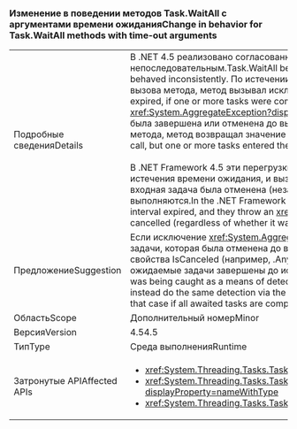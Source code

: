 ### <a name="change-in-behavior-for-taskwaitall-methods-with-time-out-arguments"></a><span data-ttu-id="f9b38-101">Изменение в поведении методов Task.WaitAll с аргументами времени ожидания</span><span class="sxs-lookup"><span data-stu-id="f9b38-101">Change in behavior for Task.WaitAll methods with time-out arguments</span></span>

|   |   |
|---|---|
|<span data-ttu-id="f9b38-102">Подробные сведения</span><span class="sxs-lookup"><span data-stu-id="f9b38-102">Details</span></span>|<span data-ttu-id="f9b38-103">В .NET 4.5 реализовано согласованное поведение методов Task.WaitAll. В .NET Framework 4 поведение этих методов было непоследовательным.</span><span class="sxs-lookup"><span data-stu-id="f9b38-103">Task.WaitAll behavior was made more consistent in .NET 4.5.In the .NET Framework 4, these methods behaved inconsistently.</span></span> <span data-ttu-id="f9b38-104">По истечении времени ожидания, если одна или несколько задач были завершены или отменены до вызова метода, метод вызывал исключение <xref:System.AggregateException?displayProperty=name>.</span><span class="sxs-lookup"><span data-stu-id="f9b38-104">When the time-out expired, if one or more tasks were completed or canceled before the method call, the method threw an <xref:System.AggregateException?displayProperty=name> exception.</span></span> <span data-ttu-id="f9b38-105">По истечении времени ожидания, если ни одна задача не была завершена или отменена до вызова метода, однако одна или несколько задач входили в эти состояния после вызова метода, метод возвращал значение false.</span><span class="sxs-lookup"><span data-stu-id="f9b38-105">When the time-out expired, if no tasks were completed or canceled before the method call, but one or more tasks entered these states after the method call, the method returned false.</span></span><br/><br/><span data-ttu-id="f9b38-106">В .NET Framework 4.5 эти перегрузки метода теперь возвращают false, если все задачи по-прежнему выполняются после истечения времени ожидания, и вызывают исключение <xref:System.AggregateException?displayProperty=name>, только если входная задача была отменена (независимо от того, была ли она до или после вызова метода), а никакие другие задачи не выполняются.</span><span class="sxs-lookup"><span data-stu-id="f9b38-106">In the .NET Framework 4.5, these method overloads now return false if any tasks are still running when the time-out interval expired, and they throw an <xref:System.AggregateException?displayProperty=name> exception only if an input task was cancelled (regardless of whether it was before or after the method call) and no other tasks are still running.</span></span>|
|<span data-ttu-id="f9b38-107">Предложение</span><span class="sxs-lookup"><span data-stu-id="f9b38-107">Suggestion</span></span>|<span data-ttu-id="f9b38-108">Если исключение <xref:System.AggregateException?displayProperty=name> было перехвачено с точки зрения обнаружения задачи, которая была отменена до вызова метода WaitAll, этот код должен выполнить то же обнаружение с помощью свойства IsCanceled (например, .Any(t =&gt; t.IsCanceled)), так как .NET 4.6 создаст исключение только в том случае, если все ожидаемые задачи завершены до истечения времени ожидания.</span><span class="sxs-lookup"><span data-stu-id="f9b38-108">If an <xref:System.AggregateException?displayProperty=name> was being caught as a means of detecting a task that was cancelled prior to the WaitAll call being invoked, that code should instead do the same detection via the IsCanceled property (for example: .Any(t =&gt; t.IsCanceled)) since .NET 4.6 will only throw in that case if all awaited tasks are completed prior to the timeout.</span></span>|
|<span data-ttu-id="f9b38-109">Область</span><span class="sxs-lookup"><span data-stu-id="f9b38-109">Scope</span></span>|<span data-ttu-id="f9b38-110">Дополнительный номер</span><span class="sxs-lookup"><span data-stu-id="f9b38-110">Minor</span></span>|
|<span data-ttu-id="f9b38-111">Версия</span><span class="sxs-lookup"><span data-stu-id="f9b38-111">Version</span></span>|<span data-ttu-id="f9b38-112">4.5</span><span class="sxs-lookup"><span data-stu-id="f9b38-112">4.5</span></span>|
|<span data-ttu-id="f9b38-113">Тип</span><span class="sxs-lookup"><span data-stu-id="f9b38-113">Type</span></span>|<span data-ttu-id="f9b38-114">Среда выполнения</span><span class="sxs-lookup"><span data-stu-id="f9b38-114">Runtime</span></span>|
|<span data-ttu-id="f9b38-115">Затронутые API</span><span class="sxs-lookup"><span data-stu-id="f9b38-115">Affected APIs</span></span>|<ul><li><xref:System.Threading.Tasks.Task.WaitAll(System.Threading.Tasks.Task[],System.Int32)?displayProperty=nameWithType></li><li><xref:System.Threading.Tasks.Task.WaitAll(System.Threading.Tasks.Task[],System.Int32,System.Threading.CancellationToken)?displayProperty=nameWithType></li><li><xref:System.Threading.Tasks.Task.WaitAll(System.Threading.Tasks.Task[],System.TimeSpan)?displayProperty=nameWithType></li></ul>|

